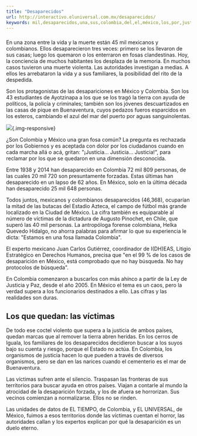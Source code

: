 ```yaml
---
title: "Desaparecidos"
url: http://interactivo.eluniversal.com.mx/desaparecidos/
keywords: mil,desaparecidos,una,sus,colombia,del,el,méxico,los,por,justicia
---
```

### 

En una zona entre la vida y la muerte están 45 mil mexicanos y colombianos. Ellos desaparecieron tres veces: primero se los llevaron de sus casas; luego los quemaron o los enterraron en fosas clandestinas. Hoy, la conciencia de muchos habitantes los desplaza de la memoria. En muchos casos tuvieron una muerte violenta. Las autoridades investigan a medias. A ellos les arrebataron la vida y a sus familiares, la posibilidad del rito de la despedida.

Son los protagonistas de las desapariciones en México y Colombia. Son los 43 estudiantes de Ayotzinapa a los que se los tragó la tierra con ayuda de políticos, la policía y criminales; también son los jóvenes descuartizados en las casas de pique en Buenaventura, cuyos pedazos fueros esparcidos en los esteros, cambiando el azul del mar del puerto por aguas sanguinolentas.

![](img/intro-desaparecidos.jpg){.img-responsive}

¿Son Colombia y México una gran fosa común? La pregunta es rechazada por los Gobiernos y es aceptada con dolor por los ciudadanos cuando en cada marcha allá o acá, gritan: "¡Justicia... Justicia... Justicia!", para reclamar por los que se quedaron en una dimensión desconocida.

Entre 1938 y 2014 han desaparecido en Colombia 72 mil 809 personas, de las cuales 20 mil 720 son presuntamente forzadas. Estas últimas han desaparecido en un lapso de 62 años. En México, solo en la última década han desaparecido 25 mil 648 personas.

Todos juntos, mexicanos y colombianos desaparecidos (46,368), ocuparían la mitad de las butacas del Estadio Azteca, el campo de fútbol más grande localizado en la Ciudad de México. La cifra también es equiparable al número de víctimas de la dictadura de Augusto Pinochet, en Chile, que superó las 40 mil personas. La antropóloga forense colombiana, Helka Quevedo Hidalgo, no ahorra palabras para afirmar lo que su experiencia le dicta: "Estamos en una fosa llamada Colombia".

El experto mexicano Juan Carlos Gutiérrez, coordinador de I(DH)EAS, Litigio Estratégico en Derechos Humanos, precisa que "en el 99 % de los casos de desaparición en México, está comprobado que no hay búsqueda. No hay protocolos de búsqueda".

En Colombia comenzaron a buscarlos con más ahínco a partir de la Ley de Justicia y Paz, desde el año 2005. En México el tema es un caos, pero la verdad supera a los funcionarios destinados a ello. Las cifras y las realidades son duras.

Los que quedan: las víctimas
----------------------------

De todo ese coctel violento que supera a la justicia de ambos países, quedan marcas que al remover la tierra abren heridas. En los cerros de Iguala, los familiares de los desaparecidos decidieron buscar a los suyos bajo su cuenta y riesgo, porque el Estado no actúa. En Colombia, los organismos de justicia hacen lo que pueden a través de diversos organismos, pero se dan en las narices cuando el cementerio es el mar de Buenaventura.

Las víctimas sufren ante el silencio. Traspasan las fronteras de sus territorios para buscar ayuda en otros países. Viajan a contarle al mundo la atrocidad de la desaparición forzada, y los de afuera se horrorizan. Sus vecinos comienzan a normalizarse. Ellos no se rinden.

Las unidades de datos de EL TIEMPO, de Colombia, y EL UNIVERSAL, de México, fuimos a esos territorios donde las víctimas cuentan el horror, las autoridades callan y los expertos explican por qué la desaparición es un duelo eterno.
